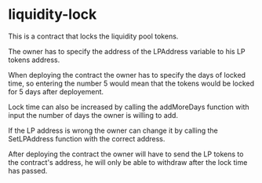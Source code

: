 # liquidity-lock
This is a contract that locks the liquidity pool tokens.

The owner has to specify the address of the LPAddress variable to his LP tokens address.

When deploying the contract the owner has to specify the days of locked time, so entering the number 5 would mean that the tokens would be locked for 5 days after deployement.

Lock time can also be increased by calling the addMoreDays function with input the number of days the owner is willing to add.

If the LP address is wrong the owner can change it by calling the SetLPAddress function with the correct address.

After deploying the contract the owner will have to send the LP tokens to the contract's address, he will only be able to withdraw after the lock time has passed.
